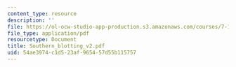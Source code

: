 ```yaml
---
content_type: resource
description: ''
file: https://ol-ocw-studio-app-production.s3.amazonaws.com/courses/7-13-experimental-microbial-genetics-fall-2003/54ae3974c1d523af965457d55b115757_Southern_blotting_v2.pdf
file_type: application/pdf
resourcetype: Document
title: Southern_blotting_v2.pdf
uid: 54ae3974-c1d5-23af-9654-57d55b115757
---
```

